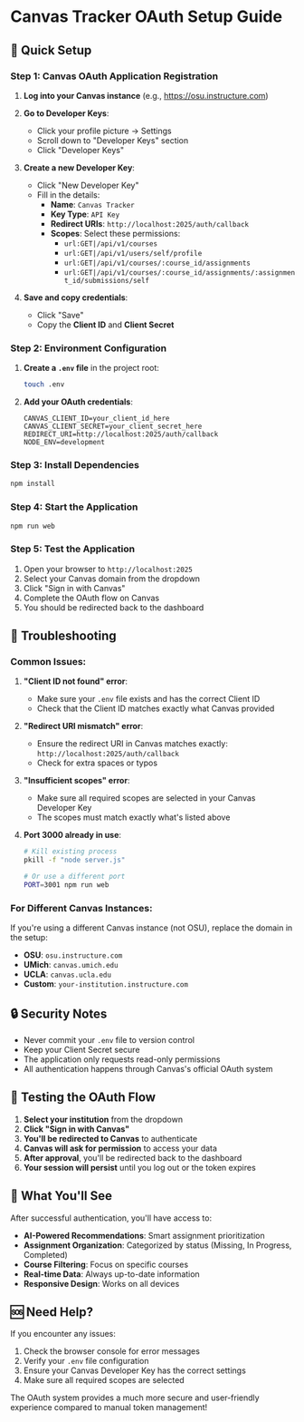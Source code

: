 # Canvas Tracker OAuth Setup Guide

## 🚀 Quick Setup

### Step 1: Canvas OAuth Application Registration

1. **Log into your Canvas instance** (e.g., https://osu.instructure.com)
2. **Go to Developer Keys**:
   - Click your profile picture → Settings
   - Scroll down to "Developer Keys" section
   - Click "Developer Keys"

3. **Create a new Developer Key**:
   - Click "New Developer Key"
   - Fill in the details:
     - **Name**: `Canvas Tracker`
     - **Key Type**: `API Key`
     - **Redirect URIs**: `http://localhost:2025/auth/callback`
     - **Scopes**: Select these permissions:
       - `url:GET|/api/v1/courses`
       - `url:GET|/api/v1/users/self/profile`
       - `url:GET|/api/v1/courses/:course_id/assignments`
       - `url:GET|/api/v1/courses/:course_id/assignments/:assignment_id/submissions/self`

4. **Save and copy credentials**:
   - Click "Save"
   - Copy the **Client ID** and **Client Secret**

### Step 2: Environment Configuration

1. **Create a `.env` file** in the project root:
   ```bash
   touch .env
   ```

2. **Add your OAuth credentials**:
   ```env
   CANVAS_CLIENT_ID=your_client_id_here
   CANVAS_CLIENT_SECRET=your_client_secret_here
   REDIRECT_URI=http://localhost:2025/auth/callback
   NODE_ENV=development
   ```

### Step 3: Install Dependencies

```bash
npm install
```

### Step 4: Start the Application

```bash
npm run web
```

### Step 5: Test the Application

1. Open your browser to `http://localhost:2025`
2. Select your Canvas domain from the dropdown
3. Click "Sign in with Canvas"
4. Complete the OAuth flow on Canvas
5. You should be redirected back to the dashboard

## 🔧 Troubleshooting

### Common Issues:

1. **"Client ID not found" error**:
   - Make sure your `.env` file exists and has the correct Client ID
   - Check that the Client ID matches exactly what Canvas provided

2. **"Redirect URI mismatch" error**:
   - Ensure the redirect URI in Canvas matches exactly: `http://localhost:2025/auth/callback`
   - Check for extra spaces or typos

3. **"Insufficient scopes" error**:
   - Make sure all required scopes are selected in your Canvas Developer Key
   - The scopes must match exactly what's listed above

4. **Port 3000 already in use**:
   ```bash
   # Kill existing process
   pkill -f "node server.js"
   
   # Or use a different port
   PORT=3001 npm run web
   ```

### For Different Canvas Instances:

If you're using a different Canvas instance (not OSU), replace the domain in the setup:

- **OSU**: `osu.instructure.com`
- **UMich**: `canvas.umich.edu`
- **UCLA**: `canvas.ucla.edu`
- **Custom**: `your-institution.instructure.com`

## 🔒 Security Notes

- Never commit your `.env` file to version control
- Keep your Client Secret secure
- The application only requests read-only permissions
- All authentication happens through Canvas's official OAuth system

## 📱 Testing the OAuth Flow

1. **Select your institution** from the dropdown
2. **Click "Sign in with Canvas"**
3. **You'll be redirected to Canvas** to authenticate
4. **Canvas will ask for permission** to access your data
5. **After approval**, you'll be redirected back to the dashboard
6. **Your session will persist** until you log out or the token expires

## 🎯 What You'll See

After successful authentication, you'll have access to:

- **AI-Powered Recommendations**: Smart assignment prioritization
- **Assignment Organization**: Categorized by status (Missing, In Progress, Completed)
- **Course Filtering**: Focus on specific courses
- **Real-time Data**: Always up-to-date information
- **Responsive Design**: Works on all devices

## 🆘 Need Help?

If you encounter any issues:

1. Check the browser console for error messages
2. Verify your `.env` file configuration
3. Ensure your Canvas Developer Key has the correct settings
4. Make sure all required scopes are selected

The OAuth system provides a much more secure and user-friendly experience compared to manual token management! 